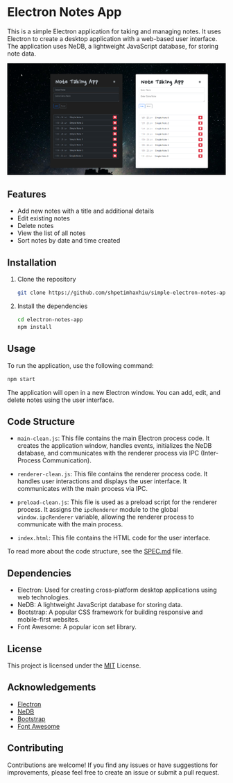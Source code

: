 # Electron Notes App

This is a simple Electron application for taking and managing notes. It uses
Electron to create a desktop application with a web-based user interface. The
application uses NeDB, a lightweight JavaScript database, for storing note data.

![Electron Notes App](screenshot.png)

## Features

- Add new notes with a title and additional details
- Edit existing notes
- Delete notes
- View the list of all notes
- Sort notes by date and time created

## Installation

1. Clone the repository

   ```bash
   git clone https://github.com/shpetimhaxhiu/simple-electron-notes-app.git
   ```

2. Install the dependencies
   ```bash
   cd electron-notes-app
   npm install
   ```

## Usage

To run the application, use the following command:

```bash
npm start
```

The application will open in a new Electron window. You can add, edit, and
delete notes using the user interface.

## Code Structure

- `main-clean.js`: This file contains the main Electron process code. It creates
  the application window, handles events, initializes the NeDB database, and
  communicates with the renderer process via IPC (Inter-Process Communication).

- `renderer-clean.js`: This file contains the renderer process code. It handles
  user interactions and displays the user interface. It communicates with the
  main process via IPC.

- `preload-clean.js`: This file is used as a preload script for the renderer
  process. It assigns the `ipcRenderer` module to the global
  `window.ipcRenderer` variable, allowing the renderer process to communicate
  with the main process.

- `index.html`: This file contains the HTML code for the user interface.

To read more about the code structure, see the [SPEC.md](SPEC.md) file.

## Dependencies

- Electron: Used for creating cross-platform desktop applications using web
  technologies.
- NeDB: A lightweight JavaScript database for storing data.
- Bootstrap: A popular CSS framework for building responsive and mobile-first
  websites.
- Font Awesome: A popular icon set library.

## License

This project is licensed under the [MIT](LICENSE) License.

## Acknowledgements

- [Electron](https://www.electronjs.org/)
- [NeDB](https://github.com/louischatriot/nedb)
- [Bootstrap](https://getbootstrap.com/)
- [Font Awesome](https://fontawesome.com/)

## Contributing

Contributions are welcome! If you find any issues or have suggestions for
improvements, please feel free to create an issue or submit a pull request.
